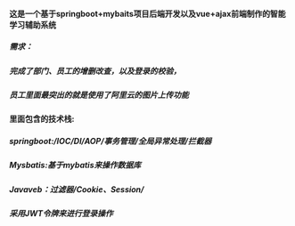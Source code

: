 #### 这是一个基于springboot+mybaits项目后端开发以及vue+ajax前端制作的智能学习辅助系统

##### 需求：

##### 完成了部门、员工的增删改查，以及登录的校验，

##### 员工里面最突出的就是使用了阿里云的图片上传功能

#### 里面包含的技术栈:

##### springboot:/IOC/DI/AOP/事务管理/全局异常处理/拦截器

##### Mysbatis:基于mybatis来操作数据库

##### Javaveb：过滤器/Cookie、Session/

##### 采用JWT令牌来进行登录操作
